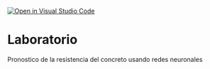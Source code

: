 [![Open in Visual Studio Code](https://classroom.github.com/assets/open-in-vscode-c66648af7eb3fe8bc4f294546bfd86ef473780cde1dea487d3c4ff354943c9ae.svg)](https://classroom.github.com/online_ide?assignment_repo_id=9472184&assignment_repo_type=AssignmentRepo)
# Laboratorio
Pronostico de la resistencia del concreto usando redes neuronales
